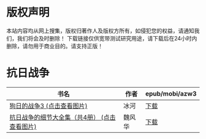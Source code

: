 # 版权声明

本站内容均从网上搜集，版权归著作人及版权方所有，如侵犯您的权益，请通知我们，我们将会及时删除！ 下载链接仅供宽带测试研究用途，请下载后在24小时内删除，请勿用于商业目的。请支持正版！

# 抗日战争

| 书名 | 作者 | epub/mobi/azw3 |
| --- | --- | --- |
| [狗日的战争3 (点击查看图片)](https://www.dushupai.com/attachment/2024/06/01/49ad951fb91c9df2.jpg) | 冰河 | [下载](https://url89.ctfile.com/f/31084289-1357006240-b0ff09?p=8866) |
| [抗日战争的细节大全集（共4册） (点击查看图片)](https://www.dushupai.com/attachment/2024/06/01/d1948cb9594c9f1c.jpg) | 魏风华 | [下载](https://url89.ctfile.com/f/31084289-1357005844-93e974?p=8866) |
